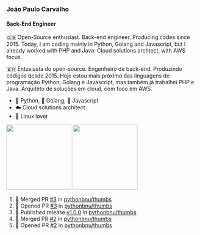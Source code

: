 ### João Paulo Carvalho
#### Back-End Engineer

🇬🇧 Open-Source enthusiast. Back-end engineer. Producing codes since 2015. Today, I am coding mainly in Python, Golang and Javascript, but I already worked with PHP and Java. Cloud solutions archtect, with AWS focus.

🇧🇷 Entusiasta do open-source. Engenheiro de back-end. Produzindo códigos desde 2015. Hoje estou mais próximo das linguagens de programação Python, Golang e Javascript, mas também já trabalhei PHP e Java. Arquiteto de soluções em cloud, com foco em AWS.
 
- 🐍 Python, 🐹 Golang, 🍺 Javascript
- ☁️ Cloud solutions architect
- 🐧 Linux lover

<span>
   <img height="170vw" src="https://github-readme-stats.vercel.app/api?username=jjpaulo2&count_private=true&show_icons=true&theme=dark&&include_all_commits=true"/>
   <img height="170vw" src="https://github-readme-stats-eight-theta.vercel.app/api/top-langs/?username=jjpaulo2&hide=html,css,javascript&layout=compact&langs_count=8&theme=dark"/>
</span>

<!--START_SECTION:activity-->
1. 🎉 Merged PR [#3](https://github.com/pythonbnu/thumbs/pull/3) in [pythonbnu/thumbs](https://github.com/pythonbnu/thumbs)
2. 💪 Opened PR [#3](https://github.com/pythonbnu/thumbs/pull/3) in [pythonbnu/thumbs](https://github.com/pythonbnu/thumbs)
3. 🚀 Published release [v1.0.0](https://github.com/pythonbnu/thumbs/releases/tag/v1.0.0) in [pythonbnu/thumbs](https://github.com/pythonbnu/thumbs)
4. 🎉 Merged PR [#2](https://github.com/pythonbnu/thumbs/pull/2) in [pythonbnu/thumbs](https://github.com/pythonbnu/thumbs)
5. 💪 Opened PR [#2](https://github.com/pythonbnu/thumbs/pull/2) in [pythonbnu/thumbs](https://github.com/pythonbnu/thumbs)
<!--END_SECTION:activity-->
